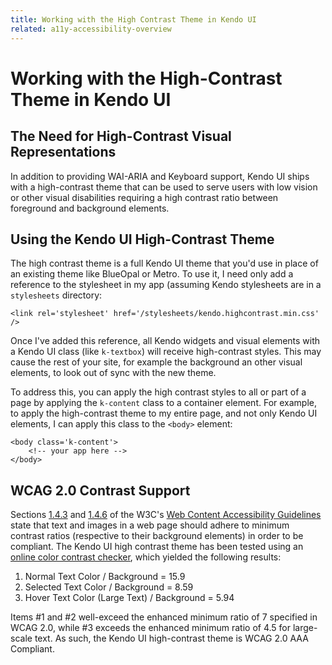 ```yaml
---
title: Working with the High Contrast Theme in Kendo UI
related: a11y-accessibility-overview
---
```


# Working with the High-Contrast Theme in Kendo UI

## The Need for High-Contrast Visual Representations

In addition to providing WAI-ARIA and Keyboard support, Kendo UI ships with a high-contrast theme that can be used to serve users with low vision or other visual disabilities requiring a high contrast ratio between foreground and background elements.

## Using the Kendo UI High-Contrast Theme

The high contrast theme is a full Kendo UI theme that you'd use in place of an existing theme like BlueOpal or Metro. To use it, I need only add a reference to the stylesheet in my app (assuming Kendo stylesheets are in a `stylesheets` directory:

	<link rel='stylesheet' href='/stylesheets/kendo.highcontrast.min.css' />

Once I've added this reference, all Kendo widgets and visual elements with a Kendo UI class (like `k-textbox`) will receive high-contrast styles. This may cause the rest of your site, for example the background an other visual elements, to look out of sync with the new theme.

To address this, you can apply the high contrast styles to all or part of a page by applying the `k-content` class to a container element. For example, to apply the high-contrast theme to my entire page, and not only Kendo UI elements, I can apply this class to the `<body>` element:

	<body class='k-content'>
		<!-- your app here -->
	</body>

## WCAG 2.0 Contrast Support 

Sections [1.4.3](http://www.w3.org/TR/WCAG20/#visual-audio-contrast-contrast) and [1.4.6](http://www.w3.org/TR/WCAG20/#visual-audio-contrast7) of the W3C's [Web Content Accessibility Guidelines](http://www.w3.org/TR/WCAG20) state that text and images in a web page should adhere to minimum contrast ratios (respective to their background elements) in order to be compliant. The Kendo UI high contrast theme has been tested using an [online color contrast checker](http://www.snook.ca/technical/colour_contrast/colour.html), which yielded the following results:

1. Normal Text Color / Background = 15.9 
2. Selected Text Color / Background = 8.59 
3. Hover Text Color (Large Text) / Background = 5.94

Items #1 and #2 well-exceed the enhanced minimum ratio of 7 specified in WCAG 2.0, while #3 exceeds the enhanced minimum ratio of 4.5 for large-scale text. As such, the Kendo UI high-contrast theme is WCAG 2.0 AAA Compliant.